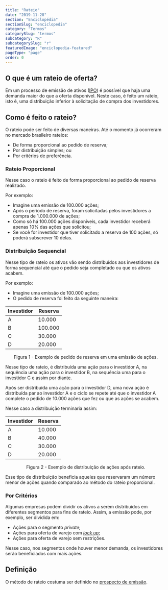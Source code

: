 ```yaml
---
title: "Rateio"
date: "2019-11-28"
section: "Enciclopédia"
sectionSlug: "enciclopedia"
category: "Termos"
categorySlug: "termos"
subcategory: "R"
subcategorySlug: "r"
featuredImage: "enciclopedia-featured"
pageType: "page"
order: 0
---
```


## O que é um rateio de oferta?

Em um processo de emissão de ativos ([IPO](/aprenda/renda-variavel/eventos-acionarios/ipo)) é possível que haja uma demanda maior do que a oferta disponível. Neste caso, é feito um rateio, isto é, uma distribuição inferior à solicitação de compra dos investidores.


## Como é feito o rateio?

O rateio pode ser feito de diversas maneiras. Até o momento já ocorreram no mercado brasileiro rateios:

- De forma proporcional ao pedido de reserva;
- Por distribuição simples; ou
- Por critérios de preferência.

### Rateio Proporcional

Nesse caso o rateio é feito de forma proporcional ao pedido de reserva realizado.

Por exemplo:

- Imagine uma emissão de 100.000 ações;
- Após o período de reserva, foram solicitadas pelos investidores a compra de 1.000.000 de ações;
- Como só há 100.000 ações disponíveis, cada investidor receberá apenas 10% das ações que solicitou;
- Se você for investidor que tiver solicitado a reserva de 100 ações, só poderá subscrever 10 delas.

### Distribuição Sequencial

Nesse tipo de rateio os ativos vão sendo distribuídos aos investidores de forma sequencial até que o pedido seja completado ou que os ativos acabem.

Por exemplo:

- Imagine uma emissão de 100.000 ações;
- O pedido de reserva foi feito da seguinte maneira:

|Investidor|Reserva|
|----------|-------|
|A          |10.000|
|B          |100.000|
|C          |30.000|
|D          |20.000|

<p class="legenda" style="text-align:center">Figura 1 - Exemplo de pedido de reserva em uma emissão de ações.</p>

Nesse tipo de rateio, é distribuída uma ação para o investidor A, na sequência uma ação para o investidor B, na sequência uma para o investidor C e assim por diante.

Após ser distribuída uma ação para o investidor D, uma nova ação é distribuída par ao investidor A e o ciclo se repete até que o investidor A complete o pedido de 10.000 ações que fez ou que as ações se acabem.

Nesse caso a distribuição terminaria assim:

|Investidor|Reserva|
|----------|-------|
|A          |10.000|
|B          |40.000|
|C          |30.000|
|D          |20.000|

<p class="legenda" style="text-align:center">Figura 2 - Exemplo de distribuição de ações após rateio.</p>

Esse tipo de distribuição beneficia aqueles que reservaram um número menor de ações quando comparado ao método do rateio proporcional.

### Por Critérios

Algumas empresas podem dividir os ativos a serem distribuídos em diferentes segmentos para fins de rateio. Assim, a emissão pode, por exemplo, ser dividida em:

- Ações para o segmento *private*;
- Ações para oferta de varejo com [*lock up*](/enciclopedia/termos/l/lockup);
- Ações para oferta de varejo sem restrições.

Nesse caso, nos segmentos onde houver menor demanda, os investidores serão beneficiados com mais ações.

## Definição

O método de rateio costuma ser definido no [prospecto de emissão](/enciclopedia/termos/p/prospecto).